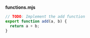 **functions.mjs**

```js
// TODO: Implement the add function
export function add(a, b) {
  return a + b;
}
```
